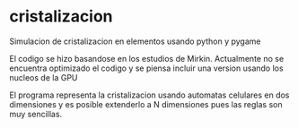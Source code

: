 # cristalizacion
 Simulacion de cristalizacion en elementos usando python y pygame

El codigo se hizo basandose en los estudios de Mirkin. Actualmente no se encuentra optimizado el codigo y se piensa incluir una version usando los nucleos de la GPU

El programa representa la cristalizacion usando automatas celulares en dos dimensiones y es posible extenderlo a N dimensiones pues las reglas son muy sencillas.